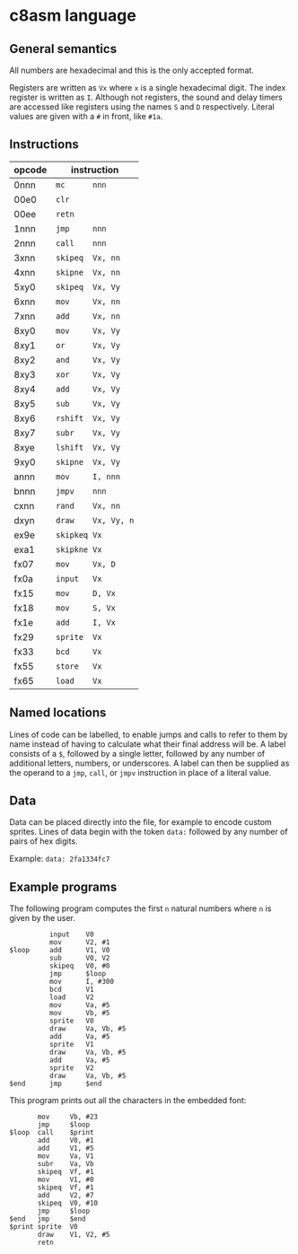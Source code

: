 # c8asm language

## General semantics
All numbers are hexadecimal and this is the only accepted format.

Registers are written as `Vx` where `x` is a single hexadecimal digit. The
index register is written as `I`. Although not registers, the sound and delay
timers are accessed like registers using the names `S` and `D` respectively.
Literal values are given with a `#` in front, like `#1a`.

## Instructions

| opcode | instruction         |
|--------|---------------------|
| 0nnn   | `mc      nnn      ` |
| 00e0   | `clr              ` |
| 00ee   | `retn             ` |
| 1nnn   | `jmp     nnn      ` |
| 2nnn   | `call    nnn      ` |
| 3xnn   | `skipeq  Vx, nn   ` |
| 4xnn   | `skipne  Vx, nn   ` |
| 5xy0   | `skipeq  Vx, Vy   ` |
| 6xnn   | `mov     Vx, nn   ` |
| 7xnn   | `add     Vx, nn   ` |
| 8xy0   | `mov     Vx, Vy   ` |
| 8xy1   | `or      Vx, Vy   ` |
| 8xy2   | `and     Vx, Vy   ` |
| 8xy3   | `xor     Vx, Vy   ` |
| 8xy4   | `add     Vx, Vy   ` |
| 8xy5   | `sub     Vx, Vy   ` |
| 8xy6   | `rshift  Vx, Vy   ` |
| 8xy7   | `subr    Vx, Vy   ` |
| 8xye   | `lshift  Vx, Vy   ` |
| 9xy0   | `skipne  Vx, Vy   ` |
| annn   | `mov     I, nnn   ` |
| bnnn   | `jmpv    nnn      ` |
| cxnn   | `rand    Vx, nn   ` |
| dxyn   | `draw    Vx, Vy, n` |
| ex9e   | `skipkeq Vx       ` |
| exa1   | `skipkne Vx       ` |
| fx07   | `mov     Vx, D    ` |
| fx0a   | `input   Vx       ` |
| fx15   | `mov     D, Vx    ` |
| fx18   | `mov     S, Vx    ` |
| fx1e   | `add     I, Vx    ` |
| fx29   | `sprite  Vx       ` |
| fx33   | `bcd     Vx       ` |
| fx55   | `store   Vx       ` |
| fx65   | `load    Vx       ` |

## Named locations

Lines of code can be labelled, to enable jumps and calls to refer to them by
name instead of having to calculate what their final address will be. A label 
consists of a `$`, followed by a single letter, followed by any number of 
additional letters, numbers, or underscores. A label can then be supplied as the 
operand to a `jmp`, `call`, or `jmpv` instruction in place of a literal value.

## Data

Data can be placed directly into the file, for example to encode custom sprites.
Lines of data begin with the token `data:` followed by any number of pairs of
hex digits.

Example: `data: 2fa1334fc7`

## Example programs

The following program computes the first `n` natural numbers where `n` is given
by the user.

```
          input    V0
          mov      V2, #1
$loop     add      V1, V0
          sub      V0, V2
          skipeq   V0, #0
          jmp      $loop
          mov      I, #300
          bcd      V1
          load     V2
          mov      Va, #5
          mov      Vb, #5
          sprite   V0
          draw     Va, Vb, #5
          add      Va, #5
          sprite   V1
          draw     Va, Vb, #5
          add      Va, #5
          sprite   V2
          draw     Va, Vb, #5
$end      jmp      $end
```

This program prints out all the characters in the embedded font:

```
       mov     Vb, #23
       jmp     $loop
$loop  call    $print 
       add     V0, #1
       add     V1, #5
       mov     Va, V1
       subr    Va, Vb
       skipeq  Vf, #1
       mov     V1, #0
       skipeq  Vf, #1
       add     V2, #7
       skipeq  V0, #10 
       jmp     $loop
$end   jmp     $end
$print sprite  V0
       draw    V1, V2, #5
       retn
```
